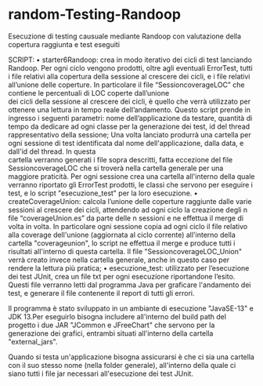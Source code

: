 # random-Testing-Randoop
Esecuzione di testing causuale mediante Randoop con valutazione della copertura raggiunta e test eseguiti

SCRIPT:
•	starter6Randoop: crea in modo iterativo dei cicli di test lanciando Randoop. 
	Per ogni ciclo vengono prodotti, oltre agli eventuali  ErrorTest,  tutti i file relativi alla copertura della sessione al crescere dei cicli,
 	e i file relativi all’unione delle coperture. In particolare il file “SessioncoverageLOC” che contiene le percentuali di LOC coperte dall’unione  
	dei cicli della sessione al crescere dei cicli, è quello che verrà utilizzato per ottenere una lettura in tempo reale dell’andamento. 
	Questo script prende in ingresso i seguenti parametri: nome dell’applicazione da testare, quantità di tempo da dedicare ad ogni classe per la
	generazione dei test, id del thread rappresentativo della sessione;
	Una volta lanciato produrrà una cartella per ogni sessione di test identificata dal nome dell'applicazione, dalla data, e dall'id del thread. In questa		
	cartella verranno generati i file sopra descritti, fatta eccezione del file SessioncoverageLOC che si troverà nella cartella generale per una maggiore
	praticità. 
	Per ogni sessione crea una cartella all'interno della quale verranno riportato gli ErrorTest prodotti, le classi che servono per eseguire i test,
	e lo script "esecuzione_test" per la loro esecuzione. 
•	createCoverageUnion: calcola l’unione delle coperture raggiunte dalle varie sessioni al crescere dei cicli, attendendo ad  ogni ciclo la creazione
	degli n file “coverageUnion.es” da parte delle n sessioni e ne effettua il merge di volta in volta. In particolare ogni sessione copia ad ogni ciclo
	il file relativo alla coverage dell'unione (aggiornata al ciclo corrente) all'interno della cartella "coverageunion", lo script ne effettua il merge e 
	produce tutti i risultati all'interno di questa cartella. Il file "SessioncoverageLOC_Union" verrà creato invece nella cartella generale, anche in questo caso
	per rendere la lettura più pratica;
•	esecuzione_test: utilizzato per l’esecuzione dei test JUnit, crea un file txt per ogni esecuzione riportandone l’esito. Questi file verranno letti dal
	programma Java per graficare l'andamento dei test, e generare il file contenente il report di tutti gli errori.


Il programma è stato sviluppato in un ambiante di esecuzione "JavaSE-13" e JDK 13.Per eseguirlo bisogna includere all'interno del build path del progetto i due
JAR "JCommon e JFreeChart" che servono per la generazione dei  grafici, entrambi situati all'interno della cartella "external_jars". 

Quando si testa un'applicazione bisogna assicurarsi è che ci sia una cartella con il suo stesso nome (nella folder generale), all'interno della quale ci siano tutti i file jar necessari all'esecuzione dei test JUnit.
